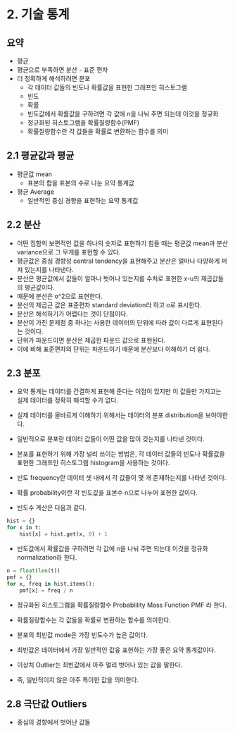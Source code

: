# 2. 기술 통계

## 요약

* 평균
* 평균으로 부족하면 분산 - 표준 편차
* 더 정확하게 해석하려면 분포
  * 각 데이터 값들의 빈도나 확률값을 표현한 그래프인 히스토그램
  * 빈도
  * 확률
  * 빈도값에서 확률값을 구하려면 각 값에 n을 나눠 주면 되는데 이것을 정규화
  * 정규화된 히스토그램을 확률질량함수(PMF)
  * 확률질량함수란 각 값들을 확률로 변환하는 함수를 의미

## 2.1 평균값과 평균

* 평균값 mean
  * 표본의 합을 표본의 수로 나눈 요약 통계값
* 평균 Average
  * 일반적인 중심 경향을 표현하는 요약 통계값

## 2.2 분산

* 어떤 집합의 보편적인 값을 하나의 숫자로 표현하기 힘들 때는 평균값 mean과 분산 variance으로 그 무게를 표현할 수 있다.
* 평균값은 중심 경향성 central tendency을 표현해주고 분산은 얼마나 다양하게 퍼져 있는지를 나타낸다.
* 분산은 평균값에서 값들이 얼마나 벗어나 있는지를 수치로 표현한 x-u의 제곱값들의 평균값이다.
* 때문에 분산은 o^2으로 표현한다.
* 분산의 제곱근 값은 표준편차 standard deviation라 하고 o로 표시한다.
* 분산은 해석하기가 어렵다는 것이 단점이다.
* 분산이 가진 문제점 중 하나는 사용한 데이터의 단위에 따라 값이 다르게 표현된다는 것이다.
* 단위가 파운드이면 분산은 제곱한 파운드 값으로 표현된다.
* 이에 비해 표준편차의 단위는 파운드이기 때문에 분산보다 이해하기 더 쉽다.

## 2.3 분포

* 요약 통계는 데이터를 간결하게 표현해 준다는 이점이 있지만 이 값들만 가지고는 실제 데이터를 정확히 해석할 수가 없다.
* 실제 데이터를 올바르게 이해하기 위해서는 데이터의 분포 distribution을 보아야한다.
* 일반적으로 분포란 데이터 값들이 어떤 값을 많이 갖는지를 나타낸 것이다.

* 분포를 표현하기 위해 가장 널리 쓰이는 방법은, 각 데이터 값들의 빈도나 확률값을 표현한 그래프인 히스토그램 histogram을 사용하는 것이다.

* 빈도 frequency란 데이터 셋 내에서 각 값들이 몇 개 존재하는지를 나타낸 것이다.

* 확률 probability이란 각 빈도값을 표본수 n으로 나누어 표현한 값이다.

* 빈도수 계산은 다음과 같다.

```py
hist = {}
for x in t:
    hist[x] = hist.get(x, 0) + 1
```

* 빈도값에서 확률값을 구하려면 각 값에 n을 나눠 주면 되는데 이것을 정규화 normalization라 한다.

```py
n = float(len(t))
pmf = {}
for x, freq in hist.items():
    pmf[x] = freq / n
```

* 정규화된 히스토그램을 확률질량함수 Probablility Mass Function PMF 라 한다.
* 확률질량함수는 각 값들을 확률로 변환하는 함수를 의미한다.

* 분포의 최빈값 mode은 가장 빈도수가 높은 값이다.
* 최빈값은 데이터에서 가장 일반적인 값읖 표현하는 가장 좋은 요약 통계값이다.

* 이상치 Outlier는 최빈값에서 아주 멀리 벗어나 있는 값을 말한다.
* 즉, 일반적이지 않은 아주 특이한 값을 의미한다.

## 2.8 극단값 Outliers

* 중심의 경향에서 벗어난 값들
